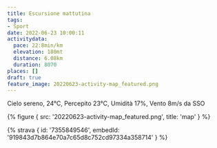 ```yaml
---
title: Escursione mattutina
tags:
- Sport
date: 2022-06-23 10:00:11
activitydata:
  pace: 22:8min/km
  elevation: 180mt
  distance: 6.08km
  duration: 8070
places: []
draft: true
feature_image: 20220623-activity-map_featured.png
---
```


Cielo sereno, 24°C, Percepito 23°C, Umidità 17%, Vento 8m/s da SSO

<!--more-->




{% figure { src: '20220623-activity-map_featured.png', title: 'map' } %}


{% strava { id: '7355849546', embedId: '919843d7b864e70a7c65d8c752cd97334a358714' } %}